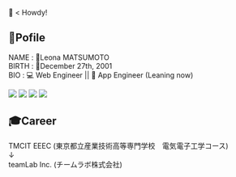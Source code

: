 🦝 < Howdy!

## 🦖Pofile
NAME    : 🦡Leona MATSUMOTO
<br>
BIRTH   : 🎂December 27th, 2001
<br>
BIO     : 💻 Web Engineer || 📱  App Engineer (Leaning now)

[![](https://img.shields.io/badge/𝕏　JP-262E35?style=for-the-badge&logo=&logoColor=white)](https://x.com/mzleo_)
[![](https://img.shields.io/badge/𝕏　EN-262E35?style=for-the-badge&logo=&logoColor=white)](https://x.com/mzleo_)
[![](https://img.shields.io/badge/Facebook-1877F2?style=for-the-badge&logo=Facebook&logoColor=white)](https://www.Facebook.com/mazleona)
[![](https://img.shields.io/badge/Instagram-E4405F?style=for-the-badge&logo=Instagram&logoColor=white)](https://www.instagram.com/_mz_leo)
[]([![](https://img.shields.io/badge/Threads-000000?style=for-the-badge&logo=Threads&logoColor=white)](https://www.threads.net/@_mz_leo))

## 🎓Career
TMCIT EEEC (東京都立産業技術高等専門学校　電気電子工学コース)
<br>
↓
<br>
teamLab Inc. (チームラボ株式会社)
